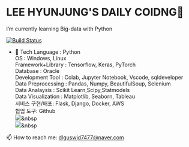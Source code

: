 # LEE HYUNJUNG'S DAILY COIDNG👋
I’m currently learning Big-data with Python

[![Build Status](https://travis-ci.org/joemccann/dillinger.svg?branch=master)](https://travis-ci.org/joemccann/dillinger)


-  🌱 Tech
    Language : Python   
    OS : Windows, Linux  
    Framework+Library : Tensorflow, Keras, PyTorch  
    Database : Oracle  
    Development Tool : Colab, Jupyter Notebook, Vscode, sqldeveloper  
    Data Preprocessing : Pandas, Numpy, BeautifulSoup, Selenium  
    Data Analaysis : Scikit Learn,Scipy,Statmodels  
    Data Visualization : Matplotlib, Seaborn, Tableau  
    서비스 구현/배포: Flask, Django, Docker, AWS   
    협업 도구: Github  
<img src="https://img.shields.io/badge/Python-3766AB?style=flat-square&logo=Python&logoColor=white"/></a>&nbsp     
<img src="https://img.shields.io/badge/Oracle-red?style=flat-square&logo=Oracle&logoColor=white"/></a>&nbsp    
    
    
    
 📫 How to reach me: dlguswjd7477@naver.com
<!--
**hyunjung28/hyunjung28** is a ✨ _special_ ✨ repository because its `README.md` (this file) appears on your GitHub profile.

Here are some ideas to get you started:

- 🔭 I’m currently working on ...
- 🌱 
- 👯 I’m looking to collaborate on ...
- 🤔 I’m looking for help with ...
- 💬 Ask me about ...
- 📫 How to reach me: dlguswjd7477@naver.com
- 😄 Pronouns: ...
- ⚡ Fun fact: ...
-->
